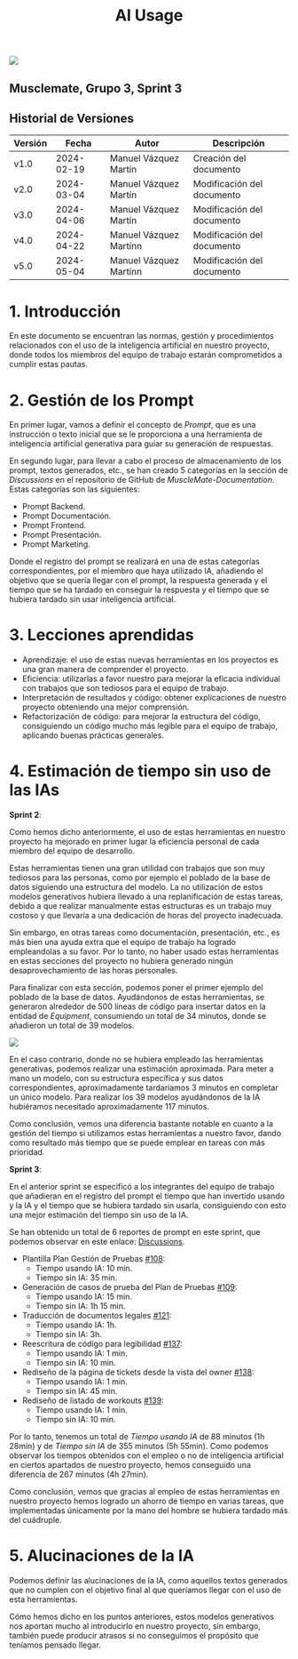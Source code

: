 ﻿---
title: AI Usage
---


![](Aspose.Words.94545702-886f-425f-bc92-64f408f5ea6d.001.png)

## Musclemate, Grupo 3, Sprint 3
##  Historial de Versiones
| Versión | Fecha      | Autor                   | Descripción                |
| ------- | ---------- | ----------------------- | -------------------------- |
| v1.0    | 2024-02-19 | Manuel Vázquez Martín   | Creación del documento     |
| v2.0    | 2024-03-04 | Manuel Vázquez Martín | Modificación del documento |
|v3.0|2024-04-06|Manuel Vázquez Martín |Modificación del documento|
|v4.0|2024-04-22|Manuel Vázquez Martínn |Modificación del documento|
|v5.0|2024-05-04|Manuel Vázquez Martínn |Modificación del documento|


 # 1. Introducción
En este documento se encuentran las normas, gestión y procedimientos relacionados con el uso de la inteligencia artificial en nuestro proyecto, donde todos los miembros del equipo de trabajo estarán comprometidos a cumplir estas pautas.

 # 2. Gestión de los Prompt
En primer lugar, vamos a definir el concepto de *Prompt*, que es una instrucción o texto inicial que se le proporciona a una herramienta de inteligencia artificial generativa para guiar su generación de respuestas.

En segundo lugar, para llevar a cabo el proceso de almacenamiento de los prompt, textos generados, etc., se han creado 5 categorías en la sección de *Discussions* en el repositorio de GitHub de *MuscleMate-Documentation*. Estas categorías son las siguientes:

- Prompt Backend.
- Prompt Documentación.
- Prompt Frontend.
- Prompt Presentación.
- Prompt Marketing.

Donde el registro del prompt se realizará en una de estas categorías correspondientes, por el miembro que haya utilizado IA, añadiendo el objetivo que se quería llegar con el prompt, la respuesta generada y el tiempo que se ha tardado en conseguir la respuesta y el tiempo que se hubiera tardado sin usar inteligencia artificial.

 # 3. <a name="_heading=h.ehfyc8i0s2fj"></a> Lecciones aprendidas
- Aprendizaje: el uso de estas nuevas herramientas en los proyectos es una gran manera de comprender el proyecto.
- Eficiencia: utilizarlas a favor nuestro para mejorar la eficacia individual con trabajos que son tediosos para el equipo de trabajo.
- Interpretación de resultados y código: obtener explicaciones de nuestro proyecto obteniendo una mejor comprensión.
- Refactorización de código: para mejorar la estructura del código, consiguiendo un código mucho más legible para el equipo de trabajo, aplicando buenas prácticas generales.

 # <a name="_heading=h.ng9hm7b2ckr7"></a> 4. Estimación de tiempo sin uso de las IAs
**Sprint 2**:

Como hemos dicho anteriormente, el uso de estas herramientas en nuestro proyecto ha mejorado en primer lugar la eficiencia personal de cada miembro del equipo de desarrollo. 

Estas herramientas tienen una gran utilidad con trabajos que son muy tediosos para las personas, como por ejemplo el poblado de la base de datos siguiendo una estructura del modelo. La no utilización de estos modelos generativos hubiera llevado a una replanificación de estas tareas, debido a que realizar manualmente estas estructuras es un trabajo muy costoso y que llevaría a una dedicación de horas del proyecto inadecuada. 

Sin embargo, en otras tareas como documentación, presentación, etc., es más bien una ayuda extra que el equipo de trabajo ha logrado empleandolas a su favor. Por lo tanto, no haber usado estas herramientas en estas secciones del proyecto no hubiera generado ningún desaprovechamiento de las horas personales. 

Para finalizar con esta sección, podemos poner el primer ejemplo del poblado de la base de datos. Ayudándonos de estas herramientas, se generaron alrededor de 500 líneas de código para insertar datos en la entidad de *Equipment*, consumiendo un total de 34 minutos, donde se añadieron un total de 39 modelos.


 ![](Aspose.Words.94545702-886f-425f-bc92-64f408f5ea6d.002.png)

En el caso contrario, donde no se hubiera empleado las herramientas generativas, podemos realizar una estimación aproximada. Para meter a mano un modelo, con su estructura específica y sus datos correspondientes, aproximadamente tardaríamos 3 minutos en completar un único modelo. Para realizar los 39 modelos ayudándonos de la IA hubiéramos necesitado aproximadamente 117 minutos. 

Como conclusión, vemos una diferencia bastante notable en cuanto a la gestión del tiempo si utilizamos estas herramientas a nuestro favor, dando como resultado más tiempo que se puede emplear en tareas con más prioridad. 

**Sprint 3**:

En el anterior sprint se especificó a los integrantes del equipo de trabajo que añadieran en el registro del prompt el tiempo que han invertido usando y la IA y el tiempo que se hubiera tardado sin usarla, consiguiendo con esto una mejor estimación del tiempo sin uso de la IA.

Se han obtenido un total de 6 reportes de prompt en este sprint, que podemos observar en este enlace: [Discussions](https://github.com/ISPP-23-24-Grupo-3/MuscleMate-Documentation/discussions).

- Plantilla Plan Gestión de Pruebas [#108](https://github.com/ISPP-23-24-Grupo-3/MuscleMate-Documentation/discussions/108): 
  - Tiempo usando IA: 10 min.
  - Tiempo sin IA: 35 min.
- Generación de casos de prueba del Plan de Pruebas [#109](https://github.com/ISPP-23-24-Grupo-3/MuscleMate-Documentation/discussions/109):
  - Tiempo usando IA: 15 min.
  - Tiempo sin IA: 1h 15 min.
- Traducción de documentos legales [#121](https://github.com/ISPP-23-24-Grupo-3/MuscleMate-Documentation/discussions/121):
  - Tiempo usando IA: 1h.
  - Tiempo sin IA: 3h.
- Reescritura de código para legibilidad [#137](https://github.com/ISPP-23-24-Grupo-3/MuscleMate-Documentation/discussions/137):
  - Tiempo usando IA: 1 min.
  - Tiempo sin IA: 10 min.
- Rediseño de la página de tickets desde la vista del owner [#138](https://github.com/ISPP-23-24-Grupo-3/MuscleMate-Documentation/discussions/138):
  - Tiempo usando IA: 1 min.
  - Tiempo sin IA: 45 min.
- Rediseño de listado de workouts [#139](https://github.com/ISPP-23-24-Grupo-3/MuscleMate-Documentation/discussions/139):
  - Tiempo usando IA: 1 min.
  - Tiempo sin IA: 10 min.

Por lo tanto, tenemos un total de *Tiempo usando IA* de 88 minutos (1h 28min) y de *Tiempo sin IA* de 355 minutos (5h 55min). Como podemos observar los tiempos obtenidos con el empleo o no de inteligencia artificial en ciertos apartados de nuestro proyecto, hemos conseguido una diferencia de 267 minutos (4h 27min). 

Como conclusión, vemos que gracias al empleo de estas herramientas en nuestro proyecto hemos logrado un ahorro de tiempo en varias tareas, que implementadas únicamente por la mano del hombre se hubiera tardado más del cuádruple. 

# <a name="_heading=h.1rjavh2rwb77"></a>5. Alucinaciones de la IA
Podemos definir las alucinaciones de la IA, como aquellos textos generados que no cumplen con el objetivo final al que queríamos llegar con el uso de esta herramientas. 

Cómo hemos dicho en los puntos anteriores, estos modelos generativos nos aportan mucho al introducirlo en nuestro proyecto, sin embargo, también puede producir atrasos si no conseguimos el propósito que teníamos pensado llegar.


